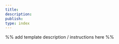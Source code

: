 ```yaml
---
title: 
description: 
publish: 
type: index
---
```

%% add template description / instructions here %%

